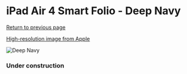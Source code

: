 # iPad Air 4 Smart Folio - Deep Navy

[Return to previous page](/ipad_pro2)

[High-resolution image from Apple](https://store.storeimages.cdn-apple.com/8756/as-images.apple.com/is/MH073?wid=4500&hei=4500&fmt=png)

<div style="width: 384px"><img src="/everypreview/MH073.png" alt="Deep Navy"></div>

### Under construction
